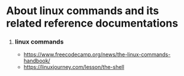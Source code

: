 # About linux commands and its related reference documentations

1. ### linux commands
   - https://www.freecodecamp.org/news/the-linux-commands-handbook/
   - https://linuxjourney.com/lesson/the-shell
